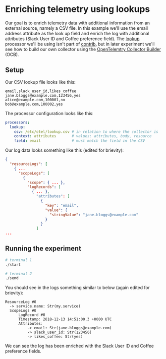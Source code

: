 # Enriching telemetry using lookups

Our goal is to enrich telemetry data with additional information from an external source, namely a CSV file. In this example we'll use the email address attribute as the look up field and enrich the log with additional attributes (Slack User ID and Coffee preference field). The [lookup](https://github.com/observIQ/bindplane-otel-collector/tree/main/processor/lookupprocessor) processor we'll be using isn't part of [contrib](https://github.com/open-telemetry/opentelemetry-collector-contrib/tree/main), but in later experiment we'll see how to build our own collector using the [OpenTelemtry Collector Builder](https://opentelemetry.io/docs/collector/custom-collector/) (OCB).

## Setup

Our CSV lookup file looks like this:

```csv
email,slack_user_id,likes_coffee
jane.bloggs@example.com,123456,yes
alice@example.com,100001,no
bob@example.com,100002,yes
```

The processor configuration looks like this:

```yaml
processors:
  lookup:
    csv: /etc/otel/lookup.csv # in relation to where the collector is
    context: attributes       # values: attributes, body, resource
    field: email              # must match the field in the CSV
```

Our log data looks something like this (edited for brievity):

```json
{
  "resourceLogs": [
    { ...
      "scopeLogs": [
        {
          "scope": { ... },
          "logRecords": [
            { ... },
              "attributes": [
                {
                  "key": "email",
                  "value": {
                    "stringValue": "jane.bloggs@example.com"
                  }
                }
              ]
...
```

## Running the experiment

```sh
# terminal 1
./start

# terminal 2
./send
```

You should see in the logs something similar to below (again edited for brievity):

```log
ResourceLog #0
  -> service.name: Str(my.service)
  ScopeLogs #0
      LogRecord #0
      Timestamp: 2018-12-13 14:51:00.3 +0000 UTC
      Attributes:
          -> email: Str(jane.bloggs@example.com)
          -> slack_user_id: Str(123456)
          -> likes_coffee: Str(yes)
```

We can see the log has been enriched with the Slack User ID and Coffee preference fields.
